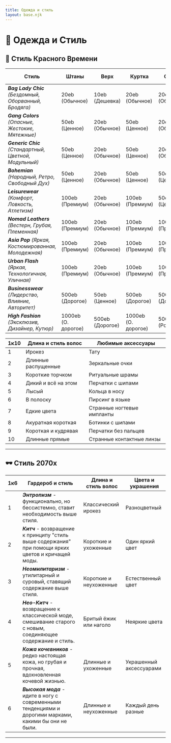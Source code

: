 ```yaml
---
title: Одежда и стиль
layout: base.njk
---
```


# 🧥 Одежда и Стиль

## 👗 Стиль Красного Времени

| Стиль                                                  | Штаны               | Верх            | Куртка              | Обувь            | Украшения        | Зеркальные очки     | Очки                | Контактные линзы    | Шляпы            |
|--------------------------------------------------------|---------------------|-----------------|---------------------|------------------|------------------|---------------------|---------------------|---------------------|------------------|
| ***Bag Lady Chic*** *(Бездомный, Оборванный, Бродяга)* | 20eb (Обычное)      | 10eb (Дешевка)  | 20eb (Обычное)      | 20eb (Обычное)   | 20eb (Обычное)   | 20eb (Обычное)      | 10eb (Дешевка)      | 10eb (Дешевка)      | 10eb (Дешевка)   |
| ***Gang Colors*** *(Опасные, Жестокие, Мятежные)*      | 50eb (Ценное)       | 20eb (Обычное)  | 50eb (Ценное)       | 20eb (Обычное)   | 50eb (Ценное)    | 20eb (Обычное)      | 20eb (Обычное)      | 10eb (Дешевка)      | 10eb (Дешевка)   |
| ***Generic Chic*** *(Стандартный, Цветной, Модульный)* | 50eb (Ценное)       | 20eb (Обычное)  | 50eb (Ценное)       | 20eb (Обычное)   | 50eb (Ценное)    | 20eb (Обычное)      | 20eb (Обычное)      | 10eb (Дешевка)      | 10eb (Дешевка)   |
| ***Bohemian*** *(Народный, Ретро, Свободный Дух)*      | 50eb (Ценное)       | 20eb (Обычное)  | 50eb (Ценное)       | 50eb (Ценное)    | 100eb (Премиум)  | 50eb (Ценное)       | 50eb (Ценное)       | 10eb (Дешевка)      | 10eb (Дешевка)   |
| ***Leisurewear*** *(Комфорт, Ловкость, Атлетизм)*      | 100eb (Премиум)     | 20eb (Обычное)  | 100eb (Премиум)     | 50eb (Ценное)    | 100eb (Премиум)  | 50eb (Ценное)       | 50eb (Ценное)       | 20eb (Обычное)      | 50eb (Ценное)    |
| ***Nomad Leathers*** *(Вестерн, Грубая, Племенная)*    | 100eb (Премиум)     | 20eb (Обычное)  | 100eb (Премиум)     | 100eb (Премиум)  | 100eb (Премиум)  | 50eb (Ценное)       | 50eb (Ценное)       | 20eb (Обычное)      | 100eb (Премиум)  |
| ***Asia Pop*** *(Яркая, Костюмированная, Молодежная)*  | 100eb (Премиум)     | 20eb (Обычное)  | 100eb (Премиум)     | 100eb (Премиум)  | 100eb (Премиум)  | 100eb (Премиум)     | 100eb (Премиум)     | 100eb (Премиум)     | 100eb (Премиум)  |
| ***Urban Flash*** *(Яркая, Технологичная, Уличная)*    | 100eb (Премиум)     | 20eb (Обычное)  | 100eb (Премиум)     | 100eb (Премиум)  | 100eb (Премиум)  | 100eb (Премиум)     | 100eb (Премиум)     | 100eb (Премиум)     | 100eb (Премиум)  |
| ***Businesswear*** *(Лидерство, Влияние, Авторитет)*   | 500eb (Дорогое)     | 50eb (Ценное)   | 500eb (Дорогое)     | 500eb (Дорогое)  | 5000eb (Роскошь) | 500eb (Дорогое)     | 500eb (Дорогое)     | 100eb (Премиум)     | 500eb (Дорогое)  |
| ***High Fashion*** *(Эксклюзив, Дизайнер, Кутюр)*      | 1000eb (О. дорогое) | 500eb (Дорогое) | 1000eb (О. дорогое) | 5000eb (Роскошь) | 5000eb (Роскошь) | 1000eb (О. дорогое) | 1000eb (О. дорогое) | 1000eb (О. дорогое) | 5000eb (Роскошь) |

| 1к10 | Длина и стиль волос | Любимые аксессуары         |
|------|---------------------|----------------------------|
| 1    | Ирокез              | Тату                       |
| 2    | Длинные распущенные | Зеркальные очки            |
| 3    | Короткие торчком    | Ритуальные шрамы           |
| 4    | Дикий и всё на этом | Перчатки с шипами          |
| 5    | Лысый               | Кольца в носу              |
| 6    | В полоску           | Пирсинг в языке            |
| 7    | Едкие цвета         | Странные ногтевые импланты |
| 8    | Акуратная короткая  | Ботинки с шипами           |
| 9    | Короткая и кудрявая | Перчатки без пальцев       |
| 10   | Длинные прямые      | Странные контактные линзы  |

---

## 🕶 Стиль 2070х

| 1к6 | Гардероб и стиль                                                                                              | Длина и стиль волос    | Цвета и украшения       |
|-----|---------------------------------------------------------------------------------------------------------------|------------------------|-------------------------|
| 1   | ***Энтропизм*** - функционально, но бессистемно, ставит необходимость выше стиля.                             | Классический ирокез    | Разноцветный            |
| 2   | ***Китч*** - возвращение к принципу "стиль выше содержания" при помощи ярких цветов и кричащей моды.          | Короткие и ухоженные   | Один яркий цвет         |
| 3   | ***Неомилитаризм*** - утилитарный и суровый, ставящий содержание выше стиля.                                  | Короткие и неухоженные | Естественный цвет       |
| 4   | ***Нео-Китч*** - возвращение к классической моде, смешивание старого с новым, соединяющее содержание и стиль. | Бритый ёжик или наголо | Неяркие цвета           |
| 5   | ***Кожа кочевников*** - редко настоящая кожа, но грубая и прочная, вдохновленная кочевой жизнью.              | Длинные и ухоженные    | Украшенный аксессуарами |
| 6   | ***Высокая мода*** - идите в ногу с современными тенденциями и дорогими марками, какими бы они не были.       | Длинные и неухоженные  | Каждый день разные      |

---